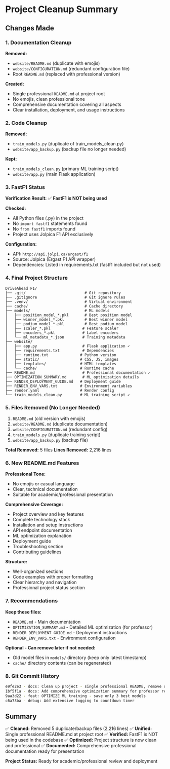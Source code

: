 # Project Cleanup Summary

## Changes Made

### 1. Documentation Cleanup
**Removed:**
- `website/README.md` (duplicate with emojis)
- `website/CONFIGURATION.md` (redundant configuration file)
- Root `README.md` (replaced with professional version)

**Created:**
- Single professional `README.md` at project root
- No emojis, clean professional tone
- Comprehensive documentation covering all aspects
- Clear installation, deployment, and usage instructions

### 2. Code Cleanup
**Removed:**
- `train_models.py` (duplicate of train_models_clean.py)
- `website/app_backup.py` (backup file no longer needed)

**Kept:**
- `train_models_clean.py` (primary ML training script)
- `website/app.py` (main Flask application)

### 3. FastF1 Status
**Verification Result:** ✅ **FastF1 is NOT being used**

**Checked:**
- All Python files (.py) in the project
- No `import fastf1` statements found
- No `from fastf1` imports found
- Project uses Jolpica F1 API exclusively

**Configuration:**
- API: `http://api.jolpi.ca/ergast/f1`
- Source: Jolpica (Ergast F1 API wrapper)
- Dependencies: Listed in requirements.txt (fastf1 included but not used)

### 4. Final Project Structure

```
DriveAhead F1/
├── .git/                          # Git repository
├── .gitignore                     # Git ignore rules
├── .venv/                         # Virtual environment
├── cache/                         # Cache directory
├── models/                        # ML models
│   ├── position_model_*.pkl       # Best position model
│   ├── winner_model_*.pkl         # Best winner model
│   ├── podium_model_*.pkl         # Best podium model
│   ├── scaler_*.pkl              # Feature scaler
│   ├── encoders_*.pkl            # Label encoders
│   └── ml_metadata_*.json        # Training metadata
├── website/
│   ├── app.py                    # Flask application ✓
│   ├── requirements.txt          # Dependencies
│   ├── runtime.txt              # Python version
│   ├── static/                  # CSS, JS, images
│   ├── templates/               # HTML templates
│   └── cache/                   # Runtime cache
├── README.md                     # Professional documentation ✓
├── OPTIMIZATION_SUMMARY.md       # ML optimization details
├── RENDER_DEPLOYMENT_GUIDE.md   # Deployment guide
├── RENDER_ENV_VARS.txt          # Environment variables
├── render.yaml                  # Render config
└── train_models_clean.py        # ML training script ✓
```

### 5. Files Removed (No Longer Needed)

1. `README.md` (old version with emojis)
2. `website/README.md` (duplicate documentation)
3. `website/CONFIGURATION.md` (redundant config)
4. `train_models.py` (duplicate training script)
5. `website/app_backup.py` (backup file)

**Total Removed:** 5 files
**Lines Removed:** 2,216 lines

### 6. New README.md Features

**Professional Tone:**
- No emojis or casual language
- Clear, technical documentation
- Suitable for academic/professional presentation

**Comprehensive Coverage:**
- Project overview and key features
- Complete technology stack
- Installation and setup instructions
- API endpoint documentation
- ML optimization explanation
- Deployment guide
- Troubleshooting section
- Contributing guidelines

**Structure:**
- Well-organized sections
- Code examples with proper formatting
- Clear hierarchy and navigation
- Professional project status section

### 7. Recommendations

**Keep these files:**
- `README.md` - Main documentation
- `OPTIMIZATION_SUMMARY.md` - Detailed ML optimization (for professor)
- `RENDER_DEPLOYMENT_GUIDE.md` - Deployment instructions
- `RENDER_ENV_VARS.txt` - Environment configuration

**Optional - Can remove later if not needed:**
- Old model files in `models/` directory (keep only latest timestamp)
- `cache/` directory contents (can be regenerated)

### 8. Git Commit History

```bash
e9fe2e3 - docs: Clean up project - single professional README, remove duplicates and backups
1bf5f1a - docs: Add comprehensive optimization summary for professor review
9aa3d22 - feat: OPTIMIZE ML training - save only 3 best models
c6a73ba - debug: Add extensive logging to countdown timer
```

## Summary

✅ **Cleaned:** Removed 5 duplicate/backup files (2,216 lines)
✅ **Unified:** Single professional README.md at project root
✅ **Verified:** FastF1 is NOT being used in the codebase
✅ **Optimized:** Project structure is now clean and professional
✅ **Documented:** Comprehensive professional documentation ready for presentation

**Project Status:** Ready for academic/professional review and deployment
